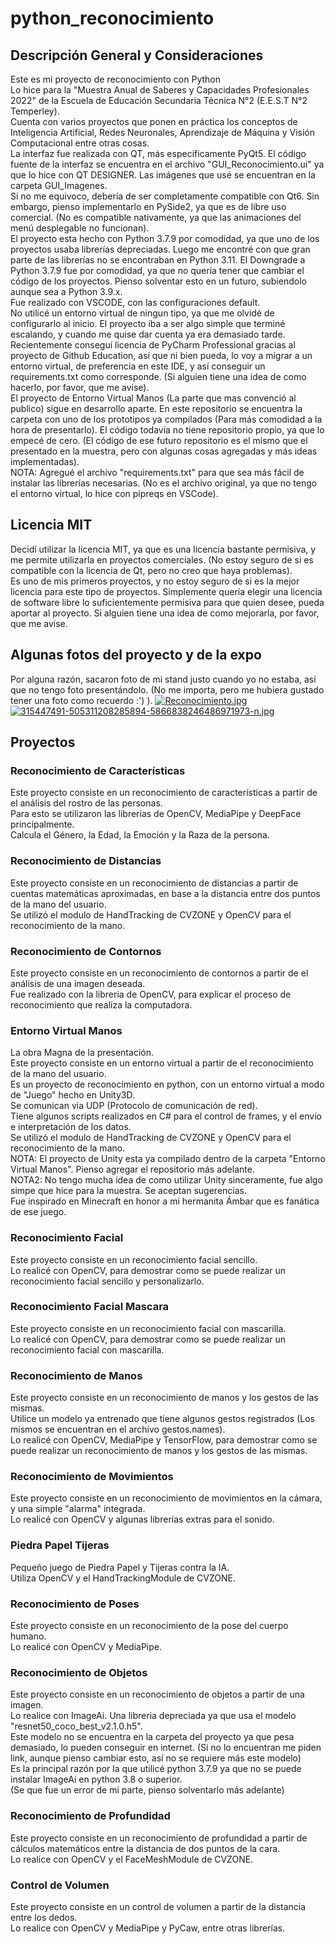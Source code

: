 # python_reconocimiento
## Descripción General y Consideraciones
Este es mi proyecto de reconocimiento con Python<br>
Lo hice para la "Muestra Anual de Saberes y Capacidades Profesionales 2022" de la Escuela de Educación Secundaria Técnica N°2 (E.E.S.T N°2 Temperley).<br>
Cuenta con varios proyectos que ponen en práctica los conceptos de Inteligencia Artificial, Redes Neuronales, Aprendizaje de Máquina y Visión Computacional entre otras cosas.<br>
La interfaz fue realizada con QT, más especificamente PyQt5. El código fuente de la interfaz se encuentra en el archivo "GUI_Reconocimiento.ui" ya que lo hice con QT DESIGNER. Las imágenes que usé se encuentran en la carpeta GUI_Imagenes.<br>
Si no me equivoco, debería de ser completamente compatible con Qt6. Sin embargo, pienso implementarlo en PySide2, ya que es de libre uso comercial. (No es compatible nativamente, ya que las animaciones del menú desplegable no funcionan).<br>
El proyecto esta hecho con Python 3.7.9 por comodidad, ya que uno de los proyectos usaba librerías depreciadas. Luego me encontré con que gran parte de las librerías no se encontraban en Python 3.11. El Downgrade a Python 3.7.9 fue por comodidad, ya que no quería tener que cambiar el código de los proyectos. Pienso solventar esto en un futuro, subiendolo aunque sea a Python 3.9.x.<br>
Fue realizado con VSCODE, con las configuraciones default.<br>
No utilicé un entorno virtual de ningun tipo, ya que me olvidé de configurarlo al inicio. El proyecto iba a ser algo simple que terminé escalando, y cuando me quise dar cuenta ya era demasiado tarde.<br>
Recientemente conseguí licencia de PyCharm Professional gracias al proyecto de Github Education, así que ni bien pueda, lo voy a migrar a un entorno virtual, de preferencia en este IDE, y así conseguir un requirements.txt como corresponde. (Si alguien tiene una idea de como hacerlo, por favor, que me avise).<br>
El proyecto de Entorno Virtual Manos (La parte que mas convenció al publico) sigue en desarrollo aparte. En este repositorio se encuentra la carpeta con uno de los prototipos ya compilados (Para más comodidad a la hora de presentarlo). El código todavía no tiene repositorio propio, ya que lo empecé de cero. (El código de ese futuro repositorio es el mismo que el presentado en la muestra, pero con algunas cosas agregadas y más ideas implementadas).<br>
NOTA: Agregué el archivo "requirements.txt" para que sea más fácil de instalar las librerías necesarias. (No es el archivo original, ya que no tengo el entorno virtual, lo hice con pipreqs en VSCode).
## Licencia MIT
Decidí utilizar la licencia MIT, ya que es una licencia bastante permisiva, y me permite utilizarla en proyectos comerciales. (No estoy seguro de si es compatible con la licencia de Qt, pero no creo que haya problemas).<br>
Es uno de mis primeros proyectos, y no estoy seguro de si es la mejor licencia para este tipo de proyectos. Simplemente quería elegir una licencia de software libre lo suficientemente permisiva para que quien desee, pueda aportar al proyecto. Si alguien tiene una idea de como mejorarla, por favor, que me avise. <br>
## Algunas fotos del proyecto y de la expo
Por alguna razón, sacaron foto de mi stand justo cuando yo no estaba, así que no tengo foto presentándolo. (No me importa, pero me hubiera gustado tener una foto como recuerdo :') ).
[![Reconocimiento.jpg](https://i.postimg.cc/0NpyT67M/Reconocimiento.jpg)](https://postimg.cc/Lq8Sf8C2)
[![315447491-505311208285894-5866838246486971973-n.jpg](https://i.postimg.cc/KYvmH9cV/315447491-505311208285894-5866838246486971973-n.jpg)](https://postimg.cc/RWyr3LHQ)
## Proyectos
### Reconocimiento de Características
Este proyecto consiste en un reconocimiento de características a partir de el análisis del rostro de las personas.<br>
Para esto se utilizaron las librerias de OpenCV, MediaPipe y DeepFace principalmente.<br>
Calcula el Género, la Edad, la Emoción y la Raza de la persona.
### Reconocimiento de Distancias
Este proyecto consiste en un reconocimiento de distancias a partir de cuentas matemáticas aproximadas, en base a la distancia entre dos puntos de la mano del usuario.<br>
Se utilizó el modulo de HandTracking de CVZONE y OpenCV para el reconocimiento de la mano.
### Reconocimiento de Contornos
Este proyecto consiste en un reconocimiento de contornos a partir de el análisis de una imagen deseada.<br>
Fue realizado con la libreria de OpenCV, para explicar el proceso de reconocimiento que realiza la computadora.
### Entorno Virtual Manos
La obra Magna de la presentación.<br>
Este proyecto consiste en un entorno virtual a partir de el reconocimiento de la mano del usuario.<br>
Es un proyecto de reconocimiento en python, con un entorno virtual a modo de "Juego" hecho en Unity3D.<br>
Se comunican via UDP (Protocolo de comunicación de red).<br>
Tiene algunos scripts realizados en C# para el control de frames, y el envío e interpretación de los datos.<br>
Se utilizó el modulo de HandTracking de CVZONE y OpenCV para el reconocimiento de la mano.<br>
NOTA: El proyecto de Unity esta ya compilado dentro de la carpeta "Entorno Virtual Manos". Pienso agregar el repositorio más adelante.<br>
NOTA2: No tengo mucha idea de como utilizar Unity sinceramente, fue algo simpe que hice para la muestra. Se aceptan sugerencias.<br>
Fue inspirado en Minecraft en honor a mi hermanita Ámbar que es fanática de ese juego.
### Reconocimiento Facial
Este proyecto consiste en un reconocimiento facial sencillo.<br>
Lo realicé con OpenCV, para demostrar como se puede realizar un reconocimiento facial sencillo y personalizarlo.
### Reconocimiento Facial Mascara
Este proyecto consiste en un reconocimiento facial con mascarilla.<br>
Lo realicé con OpenCV, para demostrar como se puede realizar un reconocimiento facial con mascarilla.
### Reconocimiento de Manos
Este proyecto consiste en un reconocimiento de manos y los gestos de las mismas. <br>
Utilice un modelo ya entrenado que tiene algunos gestos registrados (Los mismos se encuentran en el archivo gestos.names).<br>
Lo realicé con OpenCV, MediaPipe y TensorFlow, para demostrar como se puede realizar un reconocimiento de manos y los gestos de las mismas.
### Reconocimiento de Movimientos
Este proyecto consiste en un reconocimiento de movimientos en la cámara, y una simple "alarma" integrada.<br>
Lo realicé con OpenCV y algunas librerías extras para el sonido.
### Piedra Papel Tijeras
Pequeño juego de Piedra Papel y Tijeras contra la IA.<br>
Utiliza OpenCV y el HandTrackingModule de CVZONE.
### Reconocimiento de Poses
Este proyecto consiste en un reconocimiento de la pose del cuerpo humano.<br>
Lo realicé con OpenCV y MediaPipe.
### Reconocimiento de Objetos
Este proyecto consiste en un reconocimiento de objetos a partir de una imagen.<br>
Lo realice con ImageAi. Una libreria depreciada ya que usa el modelo "resnet50_coco_best_v2.1.0.h5".<br>
Este modelo no se encuentra en la carpeta del proyecto ya que pesa demasiado, lo pueden conseguir en internet. (Si no lo encuentran me piden link, aunque pienso cambiar esto, así no se requiere más este modelo)<br>
Es la principal razón por la que utilicé python 3.7.9 ya que no se puede instalar ImageAi en python 3.8 o superior.<br>
(Se que fue un error de mi parte, pienso solventarlo más adelante)
### Reconocimiento de Profundidad
Este proyecto consiste en un reconocimiento de profundidad a partir de cálculos matemáticos entre la distancia de dos puntos de la cara.<br>
Lo realice con OpenCV y el FaceMeshModule de CVZONE.
### Control de Volumen
Este proyecto consiste en un control de volumen a partir de la distancia entre los dedos.<br>
Lo realice con OpenCV y MediaPipe y PyCaw, entre otras librerías.

